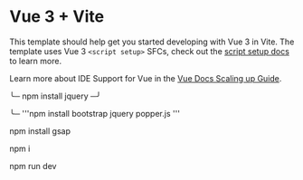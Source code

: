 # Vue 3 + Vite

This template should help get you started developing with Vue 3 in Vite. The template uses Vue 3 `<script setup>` SFCs, check out the [script setup docs](https://v3.vuejs.org/api/sfc-script-setup.html#sfc-script-setup) to learn more.

Learn more about IDE Support for Vue in the [Vue Docs Scaling up Guide](https://vuejs.org/guide/scaling-up/tooling.html#ide-support).

╰─ npm install jquery                                                                                                                                                    ─╯

╰─ '''npm install bootstrap jquery popper.js                                                                                                        '''

npm install gsap

npm i

npm run dev



